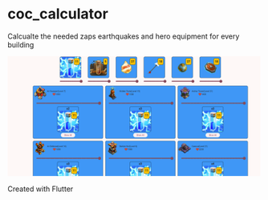 # coc_calculator

Calcualte the needed zaps earthquakes and hero equipment for every building

![alt text](https://github.com/Bezes13/coc_calculator/blob/master/lib/images/readme.png?raw=true)

Created with Flutter
